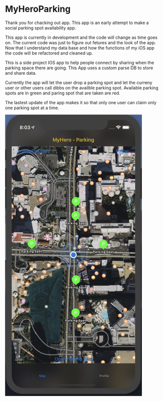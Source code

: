 # MyHeroParking

Thank you for chacking out app. This app is an early attempt to make a social parking spot availability app.

This app is currently in development and the code will change as time goes on.
The current code was just to figure out fetures and the look of the app. Now that I understand my data base and how the functions of my iOS app the code will be refactored and cleaned up.

This is a side project IOS app to help people connect by sharing when the parking space there are going. This App uses a custom parse DB to store and share data.

Currently the app will let the user drop a parking spot and let the curreny user or other users call dibbs on the availble parking spot.
Available parking spots are in green and paring spot that are taken are red.

The lastest update of the app makes it so that only one user can claim only one parking spot at a time.

<img src="/Gifs/parkingApp.gif?raw=true" width="" alt= 'Video Walkthrough'>
